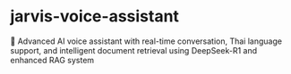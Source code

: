 # jarvis-voice-assistant
🤖 Advanced AI voice assistant with real-time conversation, Thai language support, and intelligent document retrieval using DeepSeek-R1 and enhanced RAG system
